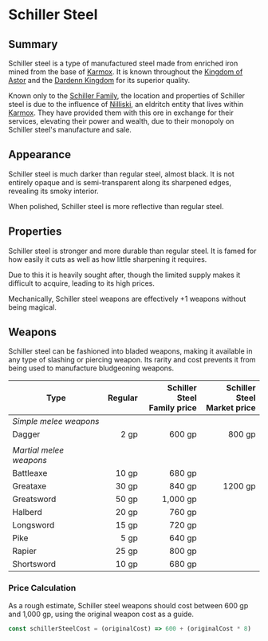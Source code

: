 # Schiller Steel

## Summary

Schiller steel is a type of manufactured steel made from enriched iron mined from the base of [Karmox](../../places/mountains/karmox.md). It is known throughout the [Kingdom of Astor](../../civilisations/kingdom-of-astor/kingdom-of-astor.md) and the [Dardenn Kingdom](../../civilisations/dardenn-kingdom/dardenn-kingdom.md) for its superior quality.

Known only to the [Schiller Family](../../organisations/schiller-family.md), the location and properties of Schiller steel is due to the influence of [Nilliski](../../characters/nilliski.md), an eldritch entity that lives within [Karmox](../../places/mountains/karmox.md). They have provided them with this ore in exchange for their services, elevating their power and wealth, due to their monopoly on Schiller steel's manufacture and sale.

## Appearance

Schiller steel is much darker than regular steel, almost black. It is not entirely opaque and is semi-transparent along its sharpened edges, revealing its smoky interior.

When polished, Schiller steel is more reflective than regular steel.

## Properties

Schiller steel is stronger and more durable than regular steel. It is famed for how easily it cuts as well as how little sharpening it requires.

Due to this it is heavily sought after, though the limited supply makes it difficult to acquire, leading to its high prices.

Mechanically, Schiller steel weapons are effectively +1 weapons without being magical.

## Weapons

Schiller steel can be fashioned into bladed weapons, making it available in any type of slashing or piercing weapon. Its rarity and cost prevents it from being used to manufacture bludgeoning  weapons.

| Type | Regular | Schiller Steel<br>Family price | Schiller Steel<br>Market price |
| --- | ---:| ---:| ---:|
| *Simple melee weapons*
| Dagger | 2 gp | 600 gp | 800 gp |
||
| *Martial melee weapons*
| Battleaxe | 10 gp | 680 gp |
| Greataxe | 30 gp | 840 gp | 1200 gp |
| Greatsword | 50 gp | 1,000 gp |
| Halberd | 20 gp | 760 gp |
| Longsword | 15 gp | 720 gp |
| Pike | 5 gp | 640 gp |
| Rapier | 25 gp | 800 gp |
| Shortsword | 10 gp | 680 gp |

### Price Calculation

As a rough estimate, Schiller steel weapons should cost between 600 gp and 1,000 gp, using the original weapon cost as a guide.

```javascript
const schillerSteelCost = (originalCost) => 600 + (originalCost * 8)
```
